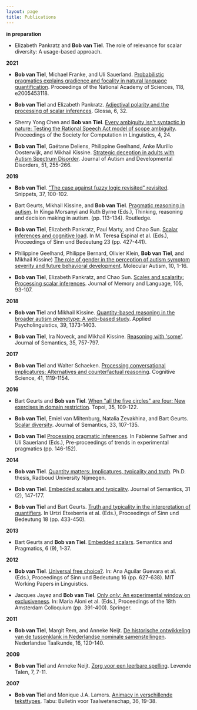 ```yaml
---
layout: page
title: Publications
---
```


**in preparation**

* Elizabeth Pankratz and **Bob van Tiel**. The role of relevance for scalar diversity: A usage-based approach.

**2021**

* **Bob van Tiel**, Michael Franke, and Uli Sauerland. <a href="https://semanticsarchive.net/Archive/TQyMDBkY/paper.pdf" target="_blank">Probabilistic pragmatics explains gradience and focality in natural language quantification</a>. Proceedings of the National Academy of Sciences, 118, e2005453118.

* **Bob van Tiel** and Elizabeth Pankratz. <a href="https://www.glossa-journal.org/articles/10.5334/gjgl.1457/" target="_blank">Adjectival polarity and the processing of scalar inferences</a>. Glossa, 6, 32.

* Sherry Yong Chen and **Bob van Tiel**. <a href="https://scholarworks.umass.edu/scil/vol4/iss1/24/" target="_blank">Every ambiguity isn't syntactic in nature: Testing the Rational Speech Act model of scope ambiguity</a>. Proceedings of the Society for Computation in Linguistics, 4, 24.

* **Bob van Tiel**, Gaétane Deliens, Philippine Geelhand, Anke Murillo Oosterwijk, and Mikhail Kissine. <a href="https://link.springer.com/article/10.1007/s10803-020-04525-0" target="_blank">Strategic deception in adults with Autism Spectrum Disorder</a>. Journal of Autism and Developmental Disorders, 51, 255-266.

**2019**

* **Bob van Tiel**. <a href="https://www.ledonline.it/snippets/allegati/snippets37039.pdf" target="_blank">"The case against fuzzy logic revisited" revisited</a>. Snippets, 37, 100-102.

* Bart Geurts, Mikhail Kissine, and **Bob van Tiel**. <a href="https://drive.google.com/file/d/1xepSsy-4WOAUEGcWPnnpYWLZfguQSo-p/view?usp=sharing" target="_blank">Pragmatic reasoning in autism</a>. In Kinga Morsanyi and Ruth Byrne (Eds.), Thinking, reasoning and decision making in autism. (pp. 113-134). Routledge.

* **Bob van Tiel**, Elizabeth Pankratz, Paul Marty, and Chao Sun. <a href="https://semanticsarchive.net/Archive/Tg3ZGI2M/Vantiel.pdf" target="_blank">Scalar inferences and cognitive load</a>. In M. Teresa Espinal et al. (Eds.), Proceedings of Sinn und Bedeutung 23 (pp. 427-441).

* Philippine Geelhand, Philippe Bernard, Olivier Klein, **Bob van Tiel**, and Mikhail Kissine) <a href="https://molecularautism.biomedcentral.com/articles/10.1186/s13229-019-0266-4" target="_blank">The role of gender in the perception of autism symptom severity and future behavioral development</a>. Molecular Autism, 10, 1-16.

* **Bob van Tiel**, Elizabeth Pankratz, and Chao Sun. <a href="https://semanticsarchive.net/Archive/zU5OGFjM/scalesandscalarity.pdf" target="_blank">Scales and scalarity: Processing scalar inferences</a>. Journal of Memory and Language, 105, 93-107.

**2018**

* **Bob van Tiel** and Mikhail Kissine. <a href="https://semanticsarchive.net/Archive/GVjMzYzY/paper.pdf" target="_blank">Quantity-based reasoning in the broader autism phenotype: A web-based study</a>. Applied Psycholinguistics, 39, 1373-1403.

* **Bob van Tiel**, Ira Noveck, and Mikhail Kissine. <a href="https://semanticsarchive.net/Archive/jE1NzIwN/reasoningwithsome.pdf" target="_blank">Reasoning with 'some'</a>. Journal of Semantics, 35, 757-797.

**2017**

* **Bob van Tiel** and Walter Schaeken. <a href="https://semanticsarchive.net/Archive/zM3M2FiN/processingconversational.pdf" target="_blank">Processing conversational implicatures: Alternatives and counterfactual reasoning</a>. Cognitive Science, 41, 1119-1154.

**2016**

* Bart Geurts and **Bob van Tiel**. <a href="https://semanticsarchive.net/Archive/mIxZGE4N/circles.pdf" target="_blank">When "all the five circles" are four: New exercises in domain restriction</a>. Topoi, 35, 109-122.

* **Bob van Tiel**, Emiel van Miltenburg, Natalia Zevakhina, and Bart Geurts. <a href="https://semanticsarchive.net/Archive/GFkOTQ3Y/scalardiversity.pdf" target="_blank">Scalar diversity</a>. Journal of Semantics, 33, 107-135.

* **Bob van Tiel** <a href="https://drive.google.com/file/d/1GuBTiOfaR-4NKwunHoa1cyx6A1o-Z7C-/view?usp=sharing" target="_blank">Processing pragmatic inferences</a>. In Fabienne Salfner and Uli Sauerland (Eds.), Pre-proceedings of trends in experimental pragmatics (pp. 146-152).

**2014**

* **Bob van Tiel**. <a href="https://semanticsarchive.net/Archive/jhmOTFmM/quantitymatters.pdf" target="_blank">Quantity matters: Implicatures, typicality and truth</a>. Ph.D. thesis, Radboud University Nijmegen.

* **Bob van Tiel**. <a href="https://semanticsarchive.net/Archive/jQ4Yzg4Z/embeddedscalars.pdf" target="_blank">Embedded scalars and typicality</a>. Journal of Semantics, 31 (2), 147-177.

* **Bob van Tiel** and Bart Geurts. <a href="https://semanticsarchive.net/sub2013/SeparateArticles/vanTiel&Geurts.pdf" target="_blank">Truth and typicality in the interpretation of quantifiers</a>. In Urtzi Etxeberria et al. (Eds.), Proceedings of Sinn und Bedeutung 18 (pp. 433-450).

**2013**

* Bart Geurts and **Bob van Tiel**. <a href="https://semprag.org/index.php/sp/article/view/sp.6.9" target="_blank">Embedded scalars</a>. Semantics and Pragmatics, 6 (9), 1-37.

**2012**

* **Bob van Tiel**. <a href="http://mitwpl.mit.edu/open/sub16/VanTiel.pdf" target="_blank">Universal free choice?</a>. In: Ana Aguilar Guevara et al. (Eds.), Proceedings of Sinn und Bedeutung 16 (pp. 627-638). MIT Working Papers in Linguistics.

* Jacques Jayez and **Bob van Tiel**. <a href="https://semanticsarchive.net/Archive/GQxYTA0N/onlyonly.pdf" target="_blank">Only *only*: An experimental window on exclusiveness</a>. In: Maria Aloni et al. (Eds.), Proceedings of the 18th Amsterdam Colloquium (pp. 391-400). Springer.

**2011**

* **Bob van Tiel**, Margit Rem, and Anneke Neijt. <a href="https://drive.google.com/file/d/1sLITlC63aEOV4zJhlg9JjLYymeBdZdW1/view?usp=sharing" target="_blank">De historische ontwikkeling van de tussenklank in Nederlandse nominale samenstellingen</a>. Nederlandse Taalkunde, 16, 120-140.

**2009**

* **Bob van Tiel** and Anneke Neijt. <a href="https://drive.google.com/file/d/19b9_bPnvKRE_RYXVzOxFUfc_Vy2_P3ZV/view?usp=sharing" target="_blank">Zorg voor een leerbare spelling</a>. Levende Talen, 7, 7-11.

**2007**

* **Bob van Tiel** and Monique J.A. Lamers. <a href="https://drive.google.com/file/d/1DJ5EKHbBu9hsr1HSyCSceENik9-MsMY5/view?usp=sharing" target="_blank">Animacy in verschillende teksttypes</a>. Tabu: Bulletin voor Taalwetenschap, 36, 19-38.
